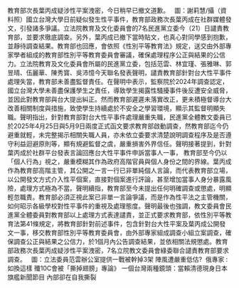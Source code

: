 教育部次長葉丙成疑涉性平案洩密，今日稍早已撤文道歉。   圖：謝莉慧/攝（資料照）國立台灣大學日前疑似發生性平事件，教育部政務次長葉丙成在社群媒體發文，引發諸多爭議。立法院教育及文化委員會的7名民進黨立委今（21）日譴責教育部，並要求徹底調查。另外，葉丙成已撤下當時貼文，也真心對同學感到抱歉，並靜待調查結果。教育部也回應，會依照《性別平等教育法》規定，送交由外部專家學者組成的教育部性別平等教育委員會審議，確保處理程序公正與結果的公信力。立法院教育及文化委員會所屬的民進黨立委，包括范雲、林宜瑾、張雅琳、郭昱晴、伍麗華、陳秀寳、吳沛憶今天聯名發表聲明，譴責教育部針對台大性平事件處理失當，教育部未善盡監督責任。在聲明中表示，監察院於2024年調查認定，國立台灣大學未善盡保護學生之責任，導致學生揭露性騷擾事件後反遭安全威脅，並因此對教育部與台大提出糾正。然而教育部遲遲未落實改正，更未積極督導台大改善相關制度與措施，致使學生持續處於不安全之學習環境，顯示其監督明顯失職。聲明指出，針對教育部對台大性平事件處理嚴重失職，民進黨全體教文委員已於2025年4月25日與5月9日兩度正式函文要求教育部啟動調查，然教育部迄今仍避重就輕，未完整揭示相關失職人員，亦未依立委要求清楚說明調查程序及是否遵守利益迴避原則等，顯有規避監督之虞，嚴重損害外界信任。聲明接著提到，針對葉丙成於社群平台發表言論回應台大性平事件申訴當事人一事， 教育部至今仍以「個人行為」視之，嚴重模糊其作為政府高階官員與個人身份之間的界線。葉丙成作為教育部高階主管，其公開之一言一行已非單純個人言論，而代表教育部立場，以公開發文方式介入性平個案，直接對個案進行評論，甚至增加當事人身分暴露風險，處理方式極為不當。聲明續指，教育部至今未提出任何明確調查或懲處，明顯輕忽職責。教育部必須正視此案已非單一言論爭議，而是作為性平法之主管機關，如何昭示各級學校對性平事件的重視及處理態度。聲明最後也強調，教文委員會民進黨全體委員對教育部以上處理方式表達譴責，並正式要求教育部，依性別平等教育法第41條規定，將教育部針對前述事件，包含針對台大性平案及葉丙成公開發文一事，移交教育部性別平等教育委員會，由外部專家組成調查小組立案調查，確保調查公正與結果之公信力，於1個月內公告調查結果，並依相關法規懲處。教育部政務次長葉丙成疑涉性平案洩密，7名立院教文委員會綠委聯合譴責教育部要求調查。   圖：立法委員范雲辦公室提供一戰被幹掉3架 陣風遭嚴重低估?  俄專家 : 如換這樣 殲10C會被「撕掉翅膀」專論》 一個台灣兩種鏡頭：當賴清德現身日本旗艦新聞節目 內部卻在自我撕裂 